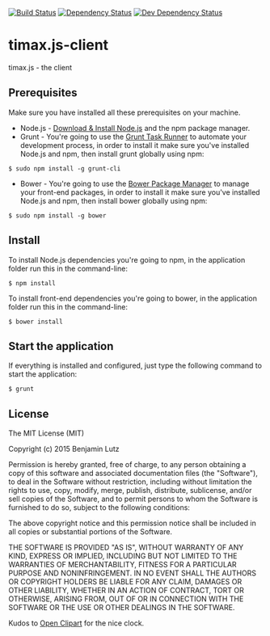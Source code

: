 [![Build Status](https://travis-ci.org/benjaminlutz/timax.js-client.svg)](https://travis-ci.org/benjaminlutz/timax.js-client)
[![Dependency Status](https://david-dm.org/benjaminlutz/timax.js-client/status.png)](https://david-dm.org/benjaminlutz/timax.js-client)
[![Dev Dependency Status](https://david-dm.org/benjaminlutz/timax.js-client/dev-status.png)](https://david-dm.org/benjaminlutz/timax.js-client)

# timax.js-client
timax.js - the client

## Prerequisites
Make sure you have installed all these prerequisites on your machine.

* Node.js - [Download & Install Node.js](http://www.nodejs.org/download/) and the npm package manager.
* Grunt - You're going to use the [Grunt Task Runner](http://gruntjs.com/) to automate your development process, in order to install it make sure you've installed Node.js and npm, then install grunt globally using npm:

```
$ sudo npm install -g grunt-cli
```

* Bower - You're going to use the [Bower Package Manager](http://bower.io/) to manage your front-end packages, in order to install it make sure you've installed Node.js and npm, then install bower globally using npm:

```
$ sudo npm install -g bower
```

## Install
To install Node.js dependencies you're going to npm, in the application folder run this in the command-line:

```
$ npm install
```

To install front-end dependencies you're going to bower, in the application folder run this in the command-line:

```
$ bower install
```

## Start the application
If everything is installed and configured, just type the following command to start the application:

```
$ grunt
```

## License
The MIT License (MIT)

Copyright (c) 2015 Benjamin Lutz

Permission is hereby granted, free of charge, to any person obtaining a copy
of this software and associated documentation files (the "Software"), to deal
in the Software without restriction, including without limitation the rights
to use, copy, modify, merge, publish, distribute, sublicense, and/or sell
copies of the Software, and to permit persons to whom the Software is
furnished to do so, subject to the following conditions:

The above copyright notice and this permission notice shall be included in all
copies or substantial portions of the Software.

THE SOFTWARE IS PROVIDED "AS IS", WITHOUT WARRANTY OF ANY KIND, EXPRESS OR
IMPLIED, INCLUDING BUT NOT LIMITED TO THE WARRANTIES OF MERCHANTABILITY,
FITNESS FOR A PARTICULAR PURPOSE AND NONINFRINGEMENT. IN NO EVENT SHALL THE
AUTHORS OR COPYRIGHT HOLDERS BE LIABLE FOR ANY CLAIM, DAMAGES OR OTHER
LIABILITY, WHETHER IN AN ACTION OF CONTRACT, TORT OR OTHERWISE, ARISING FROM,
OUT OF OR IN CONNECTION WITH THE SOFTWARE OR THE USE OR OTHER DEALINGS IN THE
SOFTWARE.

Kudos to [Open Clipart](https://openclipart.org/detail/190979/clock-without-frame) for the nice clock.